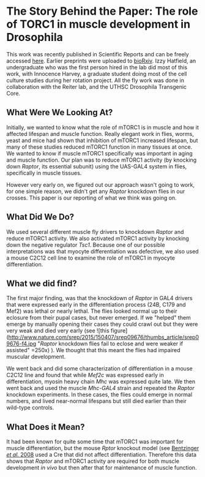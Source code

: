 The Story Behind the Paper: The role of TORC1 in muscle development in Drosophila
===================================================================================

This work was recently published in Scientific Reports and can be freely accessed [here](http://dx.doi.org/10.1038/srep09676 "The role of TORC1 in muscle development in Drosophila").  Earlier preprints were uploaded to [bioRxiv](http://dx.doi.org/10.1101/010991).  Izzy Hatfield, an undergraduate who was the first person hired in the lab did most of this work, with Innocence Harvey, a graduate student doing most of the cell culture studies during her rotation project.  All the fly work was done in collaboration with the Reiter lab, and the UTHSC Drosophila Transgenic Core. 


What Were We Looking At?
---------------------------

Initially, we wanted to know what the role of mTORC1 is in muscle and how it affected lifespan and muscle function.  Really elegant work in flies, worms, yeast and mice had shown that inhibition of mTORC1 increased lifespan, but many of these studies reduced mTORC1 function in many tissues at once.  We wanted to know if muscle mTORC1 specifically was important in aging and muscle function.  Our plan was to reduce mTORC1 activity (by knocking down *Raptor*, its essential subunit) using the UAS-GAL4 system in flies, specifically in muscle tissues.

However very early on, we figured out our approach wasn't going to work, for one simple reason, we didn't get any *Raptor* knockdown flies in our crosses.  This paper is our reporting of what we think was going on.


What Did We Do?
----------------

We used several different muscle fly drivers to knockdown *Raptor* and reduce mTORC1 activity.  We also activated mTORC1 activity by knocking down the negative regulator *Tsc1*.  Because one of our possible interpretations was that myocyte differentiation was defective, we also used a mouse C2C12 cell line to examine the role of mTORC1 in myocyte differentiation.

What we did find?
------------------

The first major finding, was that the knockdown of *Raptor* in GAL4 drivers that were expressed early in the differentiation process (24B, C179 and Mef2) was lethal or nearly lethal.  The flies looked normal up to their eclosure from their pupal cases, but never emerged.  If we "helped" them emerge by manually opening their cases they could crawl out but they were very weak and died very early (see ![this figure](http://www.nature.com/srep/2015/150407/srep09676/thumbs_article/srep09676-f4.jpg "*Raptor* knockdown flies fail to eclose and were weaker if assisted" =250x)
).  We thought that this meant the flies had impaired muscular development.

We went back and did some characterization of differentiation in a mouse C2C12 line and found that while *Mef2c* was expressed early in differentiation, myosin heavy chain *Mhc* was expressed quite late.  We then went back and used the muscle *Mhc-GAL4* strain and repeated the *Raptor* knockdown experiments.  In these cases, the flies could emerge in normal numbers, and lived near-normal lifespans but still died earlier than their wild-type controls.


What Does it Mean?
---------------------

It had been known for quite some time that mTORC1 was important for muscle differentiation, but the mouse *Rptor* knockout model (see [Bentzinger *et al.* 2008](http://dx.doi.org/10.1016/j.cmet.2008.10.002 "Skeletal muscle-specific ablation of raptor, but not of rictor, causes metabolic changes and results in muscle dystrophy.") used a Cre that did not affect differentiation.  Therefore this data shows that *Raptor* and mTORC1 activity are required for both muscle development *in vivo* but then after that for maintenance of muscle function.  
